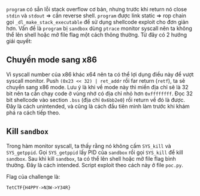 `program` có sẵn lỗi stack overflow cơ bản, nhưng trước khi return nó close `stdin` và `stdout` => cần reverse shell.
`program` được link static => rop chain gọi `_dl_make_stack_executable` để sử dụng shellcode exploit cho đơn giản hơn.
Vấn đề là `program` bị `sandbox` dùng `ptrace` monitor syscall nên ta không thể lên shell hoặc mở file flag một cách thông thường.
Từ đây có 2 hướng giải quyết:

## Chuyển mode sang x86

Vì syscall number của x86 khác x64 nên ta có thể lợi dụng điều này để vượt syscall monitor.
Push `(0x23 << 32) | ret_addr` rồi far return (`retf`), ta sẽ chuyển sang x86 mode.
Lưu ý là khi về mode này thì miền địa chỉ sẽ là 32 bit nên ta cần chạy code ở vùng nhớ có địa chỉ nhỏ hơn `0xffffffff`.
Đọc 32 bit shellcode vào section `.bss` (địa chỉ `0x6bb2e0`) rồi return về đó là được.
Đây là cách unintended, và cũng là cách đầu tiên mình làm trước khi khám phá ra cách tiếp theo.

## Kill `sandbox`

Trong hàm monitor syscall, ta thấy rằng nó không cấm `SYS_kill` và `SYS_getppid`.
Gọi `SYS_getppid` lấy PID của `sandbox` rồi gọi `SYS_kill` để kill `sandbox`.
Sau khi kill `sandbox`, ta có thể lên shell hoặc mở file flag bình thường.
Đây là cách intended. Script exploit theo cách này ở file `poc.py`.

Flag của challenge là:

```
TetCTF{H4PPY->N3W->Y34R}
```

